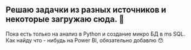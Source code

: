 ## Решаю задачки из разных источников и некоторые загружаю сюда. :ghost:
Пока есть только на анализ в Python и создание микро БД в ms SQL. Как найду что - нибудь на Power BI, обязательно добавлю :hushed:
